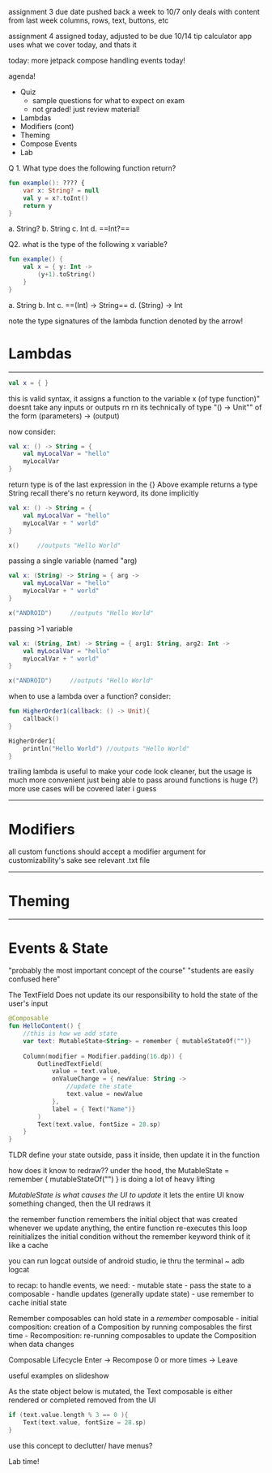 assignment 3 due date pushed back a week to 10/7
only deals with content from last week
	columns, rows, text, buttons, etc

assignment 4 assigned today, adjusted to be due 10/14
	tip calculator app
	uses what we cover today, and thats it

today:
more jetpack compose
	handling events today!

agenda!
- Quiz
	- sample questions for what to expect on exam
	- not graded! just review material!
- Lambdas
- Modifiers (cont)
- Theming
- Compose Events
- Lab

Q 1. 
What type does the following function return?

``` kotlin
fun example(): ???? {
	var x: String? = null
	val y = x?.toInt()
	return y
}
```
a. String?
b. String
c. Int
d. ==Int?==

Q2.
what is the type of the following x variable?
``` kotlin
fun example() {
	val x = { y: Int ->
		(y+1).toString()
	}
}
```
a. String
b. Int
c. ==(Int) -> String==
d. (String) -> Int

note the type signatures of the lambda function denoted by the arrow!
# Lambdas
-----------
``` kotlin
val x = { }
```
this is valid syntax, it assigns a function to the variable x (of type function)"
	doesnt take any inputs or outputs rn
	rn its technically of type "() -> Unit"" 
		of the form (parameters) -> (output)

now consider:
``` kotlin
val x: () -> String = {
	val myLocalVar = "hello"
	myLocalVar
}
```

return type is of the last expression in the {}
	Above example returns a type String
	recall there's no return keyword, its done implicitly

``` kotlin
val x: () -> String = {
	val myLocalVar = "hello"
	myLocalVar + " world"
}

x()     //outputs "Hello World"
```

passing a single variable (named "arg)
``` kotlin
val x: (String) -> String = { arg -> 
	val myLocalVar = "hello"
	myLocalVar + " world"
}

x("ANDROID")     //outputs "Hello World"
```

passing >1 variable

``` kotlin
val x: (String, Int) -> String = { arg1: String, arg2: Int ->
	val myLocalVar = "hello"
	myLocalVar + " world"
}

x("ANDROID")     //outputs "Hello World"
```

when to use a lambda over a function?
	consider:

``` kotlin
fun HigherOrder1(callback: () -> Unit){
	callback()
}

HigherOrder1{
	println("Hello World") //outputs "Hello World"
}
```
trailing lambda is useful to make your code look cleaner, but the usage is much more convenient
	just being able to pass around functions is huge (?)
	more use cases will be covered later i guess

---------
# Modifiers

all custom functions should accept a modifier argument for customizability's sake
see relevant .txt file

-----------
# Theming

--------

# Events & State

"probably the most important concept of the course"
"students are easily confused here"

The TextField Does not update
	its our responsibility to hold the state of the user's input
``` kotlin
@Composable
fun HelloContent() {
	//this is how we add state
	var text: MutableState<String> = remember { mutableStateOf("")}  
	
	Column(modifier = Modifier.padding(16.dp)) {
		OutlinedTextField(
			value = text.value,
			onValueChange = { newValue: String ->
				//update the state
				text.value = newValue
			},
			label = { Text("Name")}
		)
		Text(text.value, fontSize = 28.sp)
	}
}
```

TLDR define your state outside, pass it inside, then update it in the function

how does it know to redraw??
	under the hood, the MutableState<String> = remember { mutableStateOf("") } is doing a lot of heavy lifting

*MutableState is what causes the UI to update*
	it lets the entire UI know something changed, then the UI redraws it

the remember function remembers the initial object that was created
whenever we update anything, the entire function re-executes
	this loop reinitializes the initial condition without the remember keyword
		think of it like a cache

you can run logcat outside of android studio, ie thru the terminal
	~ adb logcat

to recap:
to handle events, we need:
	- mutable state
	- pass the state to a composable
	- handle updates (generally update state)
	- use remember to cache initial state

Remember
	composables can hold state in a *remember* composable
	- initial composition: creation of a Composition by running composables the first time
	- Recomposition: re-running composables to update the Composition when data changes

Composable Lifecycle
Enter -> Recompose 0 or more times -> Leave

useful examples on slideshow

As the state object below is mutated, the Text composable is either rendered or completed removed from the UI

```kotlin
if (text.value.length % 3 == 0 ){
	Text(text.value, fontSize = 28.sp)
}
```

use this concept to declutter/ have menus?

Lab time!